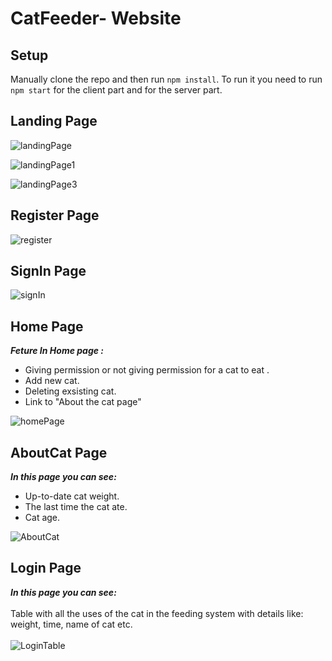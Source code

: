 # CatFeeder- Website

## Setup

Manually clone the repo and then run `npm install`.
To run it you need to run `npm start` for the client part and for the server part.
## Landing Page

![landingPage](https://user-images.githubusercontent.com/44939883/88576264-d56d7100-d04d-11ea-9b96-4d413e737def.JPG)

![landingPage1](https://user-images.githubusercontent.com/44939883/88577179-44979500-d04f-11ea-9b41-0649ae6d8c62.JPG)

![landingPage3](https://user-images.githubusercontent.com/44939883/88577825-4a41aa80-d050-11ea-91c5-5a55c990d35d.JPG)

## Register Page
![register](https://user-images.githubusercontent.com/44939883/88578009-8aa12880-d050-11ea-9891-e1f33e40ac7b.JPG)


## SignIn Page
![signIn](https://user-images.githubusercontent.com/44939883/88578021-8d038280-d050-11ea-9062-0da28721757d.JPG)

## Home Page

 ***Feture In Home page :***
 - Giving permission or not giving permission for a cat to eat . 
 - Add new cat. 
 - Deleting exsisting cat. 
 - Link to "About the cat page"
 

![homePage](https://user-images.githubusercontent.com/44939883/88581841-6c3e2b80-d056-11ea-91cc-768994827a2e.JPG)
## AboutCat Page
 ***In this page  you can see:***
 - Up-to-date cat weight.
 - The last time the cat ate. 
 - Cat age. 
 
![AboutCat](https://user-images.githubusercontent.com/44939883/88582821-f89d1e00-d057-11ea-9ee8-34c4d9b0802c.JPG)


## Login Page
***In this page  you can see:*** <br/><br/>
Table with all the uses of the cat in the feeding system with details like: weight, time, name of cat etc.<br/><br/>
![LoginTable](https://user-images.githubusercontent.com/44939883/88583469-fa1b1600-d058-11ea-8179-f6d6d42e8eb1.JPG)

